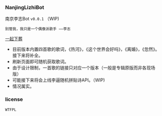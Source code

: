 ### NanjingLizhiBot

南京李志Bot `v0.0.1` （WIP)

`
别管我，我只是一个偶像派歌手
——李志
`

[一起下葬](https://df7c5117.github.io/NanjingLizhiAPI/)

- 目前版本内置四首歌的歌词，《热河》，《这个世界会好吗》，《离婚》，《忽然》。接下来将补全。
- 刷新页面即可随机获取歌词。
- 由于设计限制，一首歌的链接只对应一个版本（一般是专辑原版而非各现场版）
- 可能接下来将会上线李逼随机拼贴诗API。（WIP)
- 情况属实。

### license

`WTFPL`